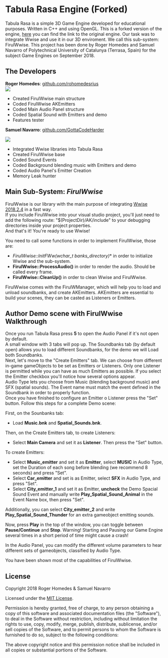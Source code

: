 ﻿# Tabula Rasa Engine (Forked)
Tabula Rasa is a simple 3D Game Engine developed for educational purposes. Written in C++ and using OpenGL.
This is a forked version of the engine, [here](https://github.com/Wilhelman/Tabula-Rasa-Engine) you can find the link to the original engine. Our task was to integrate Wwise and use it in our 3D enviroment. We call this sub-system: FirulWwise.
This project has been done by Roger Homedes and Samuel Navarro of Polytechnical University of Catalunya (Terrasa, Spain) for the subject Game Engines on September 2018.

## The Developers

**Roger Homedes**: [github.com/rohomedesrius](https://github.com/rohomedesrius)   
![](https://66.media.tumblr.com/35eb54fa29cbcb6ef6c12bd866cbb614/tumblr_pk7gn1xheT1vonij4o1_250.jpg)

* Created FirulWwise main structure
* Coded FirulWwise AKEmitters
* Coded Main Audio Panel structure
* Coded Spatial Sound with Emitters and demo
* Features tester

**Samuel Navarro**: [github.com/GottaCodeHarder](https://github.com/GottaCodeHarder)   

![](https://66.media.tumblr.com/9386a8fd875197d3a5f9655375f24d22/tumblr_pk5tjrlvUt1vonij4o1_400.png)

* Integrated Wwise libraries into Tabula Rasa
* Created FirulWwise base
* Coded Sound Events
* Coded Background blending music with Emitters and demo
* Coded Audio Panel's Emitter Creation
* Memory Leak hunter

## Main Sub-System: *FirulWwise*

FirulWwise is our library with the main purpose of integrating [Wwise 2018.2.4](https://www.audiokinetic.com/library/edge/?source=Help&id=welcome_to_wwise) in a fast way.  
If you include FirulWwise into your visual studio project, you'll just need to add the following route: "$(ProjectDir)/AK/include" to your debugging directories inside your project properties.  
And that's it! You're ready to use Wwise!  

You need to call some functions in order to implement FirulWwise, those are:  

* **FirulWwise::InitFWw(wchar_t* banks_directory)** in order to initialize Wwise and the sub-system.
* **FirulWwise::ProcessAudio()** in order to render the audio. Should be called every frame.
* **FirulWwise::CleanUp()** in order to clean Wwise and FirulWwise.

FirulWwise comes with the FirulWManager, which will help you to load and unload soundbanks, and create AKEmitters. AKEmitters are essential to build your scenes, they can be casted as Listeners or Emitters.

## Author Demo scene with FirulWwise Walkthrough

Once you run Tabula Rasa press **5** to open the Audio Panel if it's not open by default.  
A small window with 3 tabs will pop up. The Soundbanks tab (by default open) allows you to load different Soundbanks, for the demo we will Load both Soundbanks.   
Next, let's move to the "Create Emitters" tab. We can choose from different in-game gameObjects to be set as Emitters or Listeners. Only one Listener is permitted while you can have as much Emitters as possible. If you select the Emitter checkbox you'll notice how several options appear.  
Audio Type lets you choose from Music (blending background music) and SFX (spatial sounds). The Event name must match the event defined in the Soundbank in order to properly function.  
Once you have finished to configure an Emitter o Listener press the "Set" button. Follow this steps for a complete Demo scene:

First, on the Sounbanks tab:  
* Load **Music.bnk** and **Spatial_Sounds.bnk**.  

Then, on the Create Emitters tab, to create Listeners:  
* Select **Main Camera** and set it as **Listener**. Then press the "Set" button.  

To create Emitters:  
* Select **Music_emitter** and set it as **Emitter**, select **MUSIC** in Audio Type, set the Duration of each song before blending (we recommend 8 seconds) and press "Set".  
* Select **Car_emitter** and set is as Emitter, select **SFX** in Audio Type, and press "Set".  
* Select **City_emitter_1** and set it as Emitter, **uncheck** the Demo Spacial Sound Event and manually write **Play_Spatial_Sound_Animal** in the Event Name box, then press "Set".  

Additionally, you can select **City_emitter_2** and write **Play_Spatial_Sound_Thunder** for an extra gameobject emitting sounds.  

Now, press **Play** in the top of the window, you can toggle between **Pause/Continue** and **Stop**.
Warning! Starting and Pausing our Game Engine several times in a short period of time might cause a crash!   

In the Audio Panel, you can modify the different volume parameters to hear different sets of gameobjects, classified by Audio Type. 

You have been shown most of the capabilities of FirulWwise.

## License  
Copyright 2018 Roger Homedes & Samuel Navarro

Licensed under the [MIT License](https://github.com/rohomedesrius/Tabula-Rasa-Engine/blob/master/LICENSE).

Permission is hereby granted, free of charge, to any person obtaining a copy of this software and associated documentation files (the "Software"), to deal in the Software without restriction, including without limitation the rights to use, copy, modify, merge, publish, distribute, sublicense, and/or sell copies of the Software, and to permit persons to whom the Software is furnished to do so, subject to the following conditions:

The above copyright notice and this permission notice shall be included in all copies or substantial portions of the Software.

